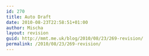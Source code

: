 ```yaml
---
id: 270
title: Auto Draft
date: 2010-08-23T22:58:51+01:00
author: Mischa
layout: revision
guid: http://mmt.me.uk/blog/2010/08/23/269-revision/
permalink: /2010/08/23/269-revision/
---
```

